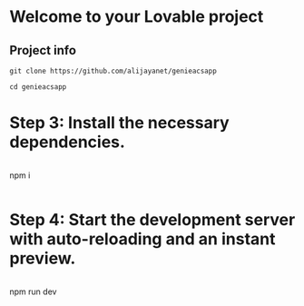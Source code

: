 # Welcome to your Lovable project

## Project info

```
git clone https://github.com/alijayanet/genieacsapp
```
```
cd genieacsapp
```

# Step 3: Install the necessary dependencies.
```
```
npm i
```
```
# Step 4: Start the development server with auto-reloading and an instant preview.
```
```
npm run dev
```


